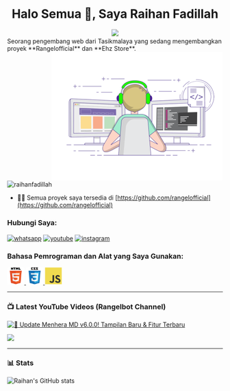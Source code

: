 <h1 align="center">Halo Semua 👋, Saya Raihan Fadillah</h1>
<div align="center"> <img src="https://raw.githubusercontent.com/Rangelofficial/Uploade-db/main/uploader/1734451168237.jpg"> </div>
Seorang pengembang web dari Tasikmalaya yang sedang mengembangkan proyek **Rangelofficial** dan **Ehz Store**.
<img align="right" alt="Coding" width="400" src="https://raw.githubusercontent.com/devSouvik/devSouvik/master/gif3.gif">

<p align="left"> <img src="https://komarev.com/ghpvc/?username=raihanfadillah&label=Profile%20views&color=0e75b6&style=flat" alt="raihanfadillah" /> </p>

- 👨‍💻 Semua proyek saya tersedia di [https://github.com/rangelofficial](https://github.com/rangelofficial)

<h3 align="left">Hubungi Saya:</h3>
<p align="left">
<a href="https://wa.me/6281316643491" target="blank"><img align="center" src="https://www.vectorlogo.zone/logos/whatsapp/whatsapp-icon.svg" alt="whatsapp" height="30" width="40" /></a>
<a href="https://www.youtube.com/channel/UC1XLb_DoX2eNWGKjkh2epwA" target="blank"><img align="center" src="https://raw.githubusercontent.com/rahuldkjain/github-profile-readme-generator/master/src/images/icons/Social/youtube.svg" alt="youtube" height="30" width="40" /></a>
<a href="https://instagram.com/ehzstore" target="blank"><img align="center" src="https://raw.githubusercontent.com/rahuldkjain/github-profile-readme-generator/master/src/images/icons/Social/instagram.svg" alt="instagram" height="30" width="40" /></a>
</p>

<h3 align="left">Bahasa Pemrograman dan Alat yang Saya Gunakan:</h3>
<p align="left">
<a href="https://www.w3.org/html/" target="_blank" rel="noreferrer"> <img src="https://raw.githubusercontent.com/devicons/devicon/master/icons/html5/html5-original-wordmark.svg" alt="html5" width="40" height="40"/> </a>
<a href="https://www.w3schools.com/css/" target="_blank" rel="noreferrer"> <img src="https://raw.githubusercontent.com/devicons/devicon/master/icons/css3/css3-original-wordmark.svg" alt="css3" width="40" height="40"/> </a>
<a href="https://developer.mozilla.org/en-US/docs/Web/JavaScript" target="_blank" rel="noreferrer"> <img src="https://raw.githubusercontent.com/devicons/devicon/master/icons/javascript/javascript-original.svg" alt="javascript" width="40" height="40"/> </a>
</p>

---

### 📺 **Latest YouTube Videos** (Rangelbot Channel)

<!-- BEGIN YOUTUBE-CARDS -->
[![🚀 Update Menhera MD v6.0.0! Tampilan Baru & Fitur Terbaru](https://ytcards.demolab.com/?id=jMJFE_oqmfM&title=🚀+Update+Menhera+MD+v6.0.0!+Tampilan+Baru+&+Fitur+Terbaru&lang=id&timestamp=1734102064&background_color=%230d1117&title_color=%23ffffff&stats_color=%23dedede&max_title_lines=2&width=300&border_radius=5&duration=1106)](https://youtu.be/jMJFE_oqmfM?si=R46dJPm-KIG4zV3p)

<!-- END YOUTUBE-CARDS -->

[<img src="https://custom-icon-badges.demolab.com/badge/-Subscribe%20For%20More-red?style=for-the-badge&logo=video&logoColor=white"/>](https://www.youtube.com/channel/UC1XLb_DoX2eNWGKjkh2epwA?sub_confirmation=1)

---

### 📊 **Stats**

![Raihan's GitHub stats](https://github-readme-stats.vercel.app/api?username=Rangelofficial&show_icons=true&theme=gruvbox)
